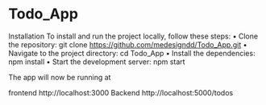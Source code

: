 # Todo_App

Installation
To install and run the project locally, follow these steps:
•	Clone the repository: git clone https://github.com/medesigndd/Todo_App.git
•	Navigate to the project directory: cd Todo_App
•	Install the dependencies: npm install
•	Start the development server: npm start

The app will now be running at 

frontend
http://localhost:3000
Backend
http://localhost:5000/todos
